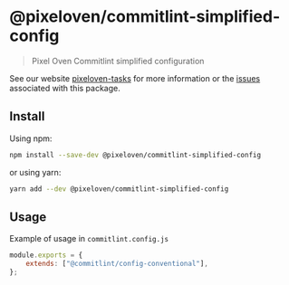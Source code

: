 # @pixeloven/commitlint-simplified-config

> Pixel Oven Commitlint simplified configuration

See our website [pixeloven-tasks](https://github.com/pixeloven/pixeloven) for more information or the [issues](https://github.com/pixeloven/pixeloven) associated with this package.

## Install

Using npm:

```sh
npm install --save-dev @pixeloven/commitlint-simplified-config
```

or using yarn:

```sh
yarn add --dev @pixeloven/commitlint-simplified-config
```

## Usage
Example of usage in `commitlint.config.js`
```javascript
module.exports = {
    extends: ["@commitlint/config-conventional"],
};
```